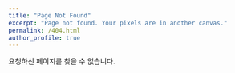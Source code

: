 ```yaml
---
title: "Page Not Found"
excerpt: "Page not found. Your pixels are in another canvas."
permalink: /404.html
author_profile: true
---
```


요청하신 페이지를 찾을 수 없습니다.

<script>
  var GOOG_FIXURL_LANG = 'en';
  var GOOG_FIXURL_SITE = 'https://ezzanzzan.github.io'
</script>
<script src="https://linkhelp.clients.google.com/tbproxy/lh/wm/fixurl.js">
</script>
